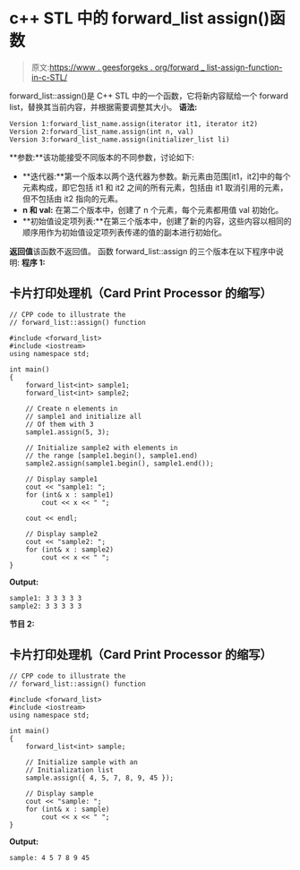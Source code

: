 # c++ STL 中的 forward_list assign()函数

> 原文:[https://www . geesforgeks . org/forward _ list-assign-function-in-c-STL/](https://www.geeksforgeeks.org/forward_list-assign-function-in-c-stl/)

forward_list::assign()是 C++ STL 中的一个函数，它将新内容赋给一个 forward list，替换其当前内容，并根据需要调整其大小。
**语法:**

```
Version 1:forward_list_name.assign(iterator it1, iterator it2)
Version 2:forward_list_name.assign(int n, val)
Version 3:forward_list_name.assign(initializer_list li)
```

**参数:**该功能接受不同版本的不同参数，讨论如下:

*   **迭代器:**第一个版本以两个迭代器为参数。新元素由范围[it1，it2]中的每个元素构成，即它包括 it1 和 it2 之间的所有元素，包括由 it1 取消引用的元素，但不包括由 it2 指向的元素。
*   **n 和 val:** 在第二个版本中，创建了 n 个元素，每个元素都用值 val 初始化。
*   **初始值设定项列表:**在第三个版本中，创建了新的内容，这些内容以相同的顺序用作为初始值设定项列表传递的值的副本进行初始化。

**返回值**该函数不返回值。
函数 forward_list::assign 的三个版本在以下程序中说明:
**程序 1:**

## 卡片打印处理机（Card Print Processor 的缩写）

```
// CPP code to illustrate the
// forward_list::assign() function

#include <forward_list>
#include <iostream>
using namespace std;

int main()
{
    forward_list<int> sample1;
    forward_list<int> sample2;

    // Create n elements in
    // sample1 and initialize all
    // Of them with 3
    sample1.assign(5, 3);

    // Initialize sample2 with elements in
    // the range [sample1.begin(), sample1.end)
    sample2.assign(sample1.begin(), sample1.end());

    // Display sample1
    cout << "sample1: ";
    for (int& x : sample1)
        cout << x << " ";

    cout << endl;

    // Display sample2
    cout << "sample2: ";
    for (int& x : sample2)
        cout << x << " ";
}
```

**Output:** 

```
sample1: 3 3 3 3 3 
sample2: 3 3 3 3 3
```

**节目 2:**

## 卡片打印处理机（Card Print Processor 的缩写）

```
// CPP code to illustrate the
// forward_list::assign() function

#include <forward_list>
#include <iostream>
using namespace std;

int main()
{
    forward_list<int> sample;

    // Initialize sample with an
    // Initialization list
    sample.assign({ 4, 5, 7, 8, 9, 45 });

    // Display sample
    cout << "sample: ";
    for (int& x : sample)
        cout << x << " ";
}
```

**Output:** 

```
sample: 4 5 7 8 9 45
```